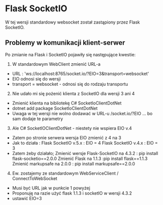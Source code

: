 # Flask SocketIO 
W tej wersji standardowy websocket został zastąpiony przez Flask SocketIO.

## Problemy w komunikacji klient-serwer
Po zmianie na Flask i SocketIO pojawiły się następujące kwestie:

1. W standardowym WebClient zmienić URL-a 
- URL : 'ws://localhost:8765/socket.io/?EIO=3&transport=websocket'
- EIO odnosi się do wersji 
- transport = websocket  - odnosi się do rodzaju transportu

2. Nie udało mi się pożenić klienta z SocketIO dla wersji 3 ani 4
- Zmienić klienta na bibliotekę C# SocketIoClientDotNet
- dotnet add package SocketIoClientDotNet
- Uwaga w tej wersji nie wolno dodawać w URL-u /socket.io/?EIO ... bo sam dodaje te parametry

3. Ale C# SocketIOClientDotNet - niestety nie wspiera EIO v.4 
- Zatem po stronie serwera wersja EIO zmienić z 4 na 3
- Jak to działa : 
	Flask SocketIO v.5.x : EIO = 4
	Flask SocketIO v.4.x : EIO = 3
- Zatem żeby działało;
	Zmienić wersje Flask-SocketIO na 4.3.2 : pip install flask-socketio==2.0.0
	Zmienić Flask na 1.1.3 :pip install flask==1.1.3
	Zmienić markupsafe na 2.0.0 : pip install markupsafe==2.0.0

4. Ew. zostajemy ze standardowym WebServiceClient / ConnectToWebSocket 
- Musi być URL jak w punkcie 1 powyżej
- Proponuję na razie użyć flask 1.1.3 i socketIO w wersji 4.3.2
- ustawić EIO=3